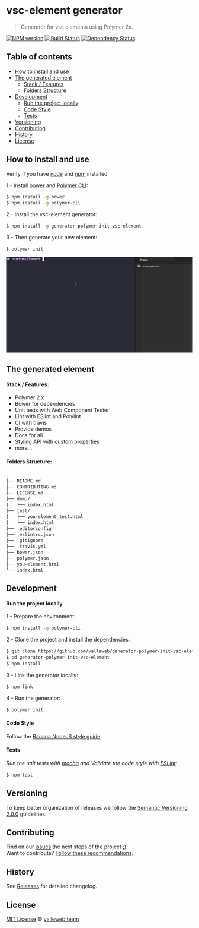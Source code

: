 # vsc-element generator

> Generator for vsc elements using Polymer 2x.

[![NPM version][npm-image]][npm-url]
[![Build Status][travis-image]][travis-url]
[![Dependency Status][daviddm-image]][daviddm-url]

## Table of contents

- [How to install and use](#how-to-install-and-use)
- [The generated element](#the-generated-element)
  - [Stack / Features](#stack-/-features)
  - [Folders Structure](#folders-structure)
- [Development](#development)
  - [Run the project locally](#run-the-project-locally)
  - [Code Style](#code-style)
  - [Tests](#tests)
- [Versioning](#versioning)
- [Contributing](#contributing)
- [History](#history)
- [License](#license)

## How to install and use

Verify if you have [node](http://nodejs.org/) and [npm](https://www.npmjs.org/) installed.

1 - Install [bower](https://bower.io/) and [Polymer CLI](https://www.polymer-project.org/2.0/docs/tools/polymer-cli):

```sh
$ npm install -g bower
$ npm install -g polymer-cli
```

2 - Install the vsc-element generator:

```sh
$ npm install -g generator-polymer-init-vsc-element
```

3 - Then generate your new element:

```sh
$ polymer init
```

![polymer init demo](demo.gif)

## The generated element

#### Stack / Features:

- Polymer 2.x
- Bower for dependencies
- Unit tests with Web Component Tester
- Lint with ESlint and Polylint
- CI with travis
- Provide demos
- Docs for all
- Styling API with custom properties
- more...

#### Folders Structure:

	.
	├── README.md
	├── CONTRIBUTING.md
	├── LICENSE.md
	├── demo/
	|   └── index.html
	├── test/
	|   ├── you-element_test.html
	|   └── index.html
	├── .editorconfig
	├── .eslintrc.json
	├── .gitignore
	├── .travis.yml
	├── bower.json
	├── polymer.json
	├── you-element.html
	└── index.html

## Development

#### Run the project locally

1 - Prepare the environment:

```sh
$ npm install -g polymer-cli
```

2 - Clone the project and install the dependencies:

```sh
$ git clone https://github.com/valleweb/generator-polymer-init-vsc-element.git
$ cd generator-polymer-init-vsc-element
$ npm install
```

3 - Link the generator locally:

```sh
$ npm link
```

4 - Run the generator:

```sh
$ polymer init
```

#### Code Style

Follow the [Banana NodeJS style guide](https://github.com/bananacss/banana-style-guide).

#### Tests

*Run the unit tests with [mocha](https://mochajs.org/) and Validate the code style with [ESLint](http://eslint.org/):*

```sh
$ npm test
```

## Versioning

To keep better organization of releases we follow the [Semantic Versioning 2.0.0](http://semver.org/) guidelines.

## Contributing

Find on our [issues](https://github.com/valleweb/generator-polymer-init-vsc-element/issues/) the next steps of the project ;)
<br>
Want to contribute? [Follow these recommendations](https://github.com/valleweb/generator-polymer-init-vsc-element/blob/master/CONTRIBUTING.md).

## History

See [Releases](https://github.com/valleweb/generator-polymer-init-vsc-element/releases) for detailed changelog.

## License

[MIT License](https://github.com/valleweb/generator-polymer-init-vsc-element/blob/master/LICENSE.md) © [valleweb team](https://github.com/valleweb)

[npm-image]: https://badge.fury.io/js/generator-polymer-init-vsc-element.svg
[npm-url]: https://npmjs.org/package/generator-polymer-init-vsc-element
[travis-image]: https://travis-ci.org/valleweb/generator-polymer-init-vsc-element.svg?branch=master
[travis-url]: https://travis-ci.org/valleweb/generator-polymer-init-vsc-element
[daviddm-image]: https://david-dm.org/valleweb/generator-polymer-init-vsc-element.svg?theme=shields.io
[daviddm-url]: https://david-dm.org/valleweb/generator-polymer-init-vsc-element
